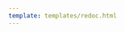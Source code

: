 ```yaml
---
template: templates/redoc.html
---
```


<redoc spec-url="../../apis/restapis/password-expiring-users-identification.yaml" theme='{{redoc_theme}}'></redoc>

